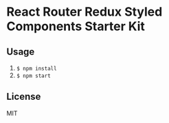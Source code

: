 # React Router Redux Styled Components Starter Kit

## Usage
1. `$ npm install`
2. `$ npm start`

## License
MIT